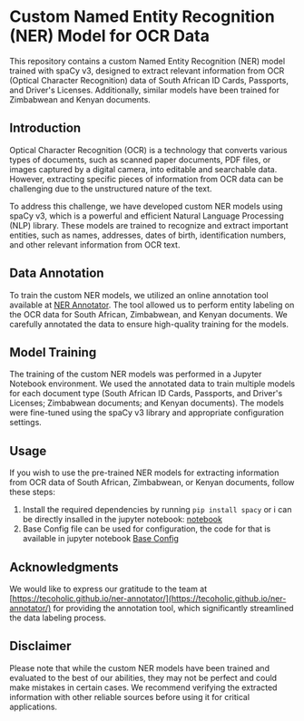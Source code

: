 # Custom Named Entity Recognition (NER) Model for OCR Data

This repository contains a custom Named Entity Recognition (NER) model trained with spaCy v3, designed to extract relevant information from OCR (Optical Character Recognition) data of South African ID Cards, Passports, and Driver's Licenses. Additionally, similar models have been trained for Zimbabwean and Kenyan documents.

## Introduction

Optical Character Recognition (OCR) is a technology that converts various types of documents, such as scanned paper documents, PDF files, or images captured by a digital camera, into editable and searchable data. However, extracting specific pieces of information from OCR data can be challenging due to the unstructured nature of the text.

To address this challenge, we have developed custom NER models using spaCy v3, which is a powerful and efficient Natural Language Processing (NLP) library. These models are trained to recognize and extract important entities, such as names, addresses, dates of birth, identification numbers, and other relevant information from OCR text.

## Data Annotation

To train the custom NER models, we utilized an online annotation tool available at [NER Annotator](https://tecoholic.github.io/ner-annotator/). The tool allowed us to perform entity labeling on the OCR data for South African, Zimbabwean, and Kenyan documents. We carefully annotated the data to ensure high-quality training for the models.

## Model Training

The training of the custom NER models was performed in a Jupyter Notebook environment. We used the annotated data to train multiple models for each document type (South African ID Cards, Passports, and Driver's Licenses; Zimbabwean documents; and Kenyan documents). The models were fine-tuned using the spaCy v3 library and appropriate configuration settings.

## Usage

If you wish to use the pre-trained NER models for extracting information from OCR data of South African, Zimbabwean, or Kenyan documents, follow these steps:

1. Install the required dependencies by running `pip install spacy` or i can be directly insalled in the jupyter notebook: [notebook](https://github.com/ioptime-official/ai-id-scanner/blob/main/NER/Spacyv3/NER_Training_with_Spacy_v3_Notebook.ipynb)
2. Base Config file can be used for configuration, the code for that is available in jupyter notebook [Base Config](https://github.com/ioptime-official/ai-id-scanner/blob/main/NER/Spacyv3/base_config.cfg)

## Acknowledgments

We would like to express our gratitude to the team at [https://tecoholic.github.io/ner-annotator/](https://tecoholic.github.io/ner-annotator/) for providing the annotation tool, which significantly streamlined the data labeling process.

## Disclaimer

Please note that while the custom NER models have been trained and evaluated to the best of our abilities, they may not be perfect and could make mistakes in certain cases. We recommend verifying the extracted information with other reliable sources before using it for critical applications.
